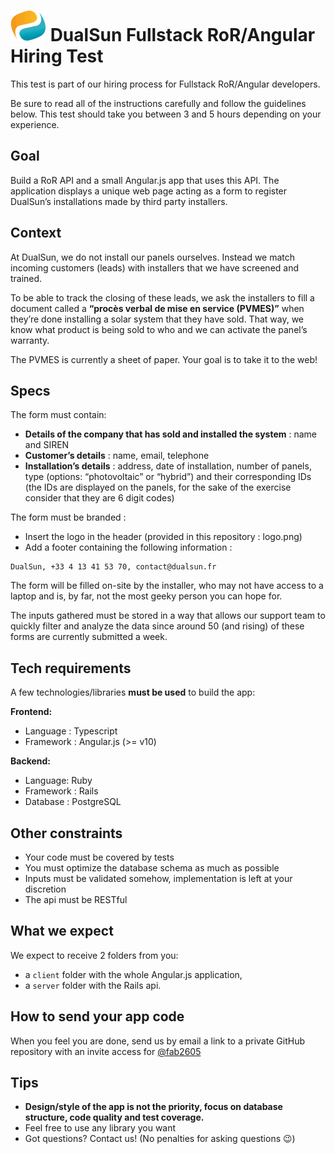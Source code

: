# ![alt text](logo.png) DualSun Fullstack RoR/Angular Hiring Test

This test is part of our hiring process for Fullstack RoR/Angular developers.

Be sure to read all of the instructions carefully and follow the guidelines below. This test should take you between 3 and 5 hours depending on your experience.

## Goal

Build a RoR API and a small Angular.js app that uses this API. The application displays a unique web page acting as a form to register DualSun’s installations made by third party installers.

## Context

At DualSun, we do not install our panels ourselves. Instead we match incoming customers (leads) with installers that we have screened and trained.

To be able to track the closing of these leads, we ask the installers to fill a document called a **“procès verbal de mise en service (PVMES)”** when they’re done installing a solar system that they have sold. That way, we know what product is being sold to who and we can activate the panel’s warranty.

The PVMES is currently a sheet of paper. Your goal is to take it to the web!

## Specs

The form must contain:

- **Details of the company that has sold and installed the system** : name and SIREN
- **Customer’s details** : name, email, telephone
- **Installation’s details** : address, date of installation, number of panels, type (options: “photovoltaic” or “hybrid”) and their corresponding IDs (the IDs are displayed on the panels, for the sake of the exercise consider that they are 6 digit codes) 

The form must be branded :
- Insert the logo in the header (provided in this repository : logo.png)
- Add a footer containing the following information :
```
DualSun, +33 4 13 41 53 70, contact@dualsun.fr
```

The form will be filled on-site by the installer, who may not have access to a laptop and is, by far, not the most geeky person you can hope for.

The inputs gathered must be stored in a way that allows our support team to quickly filter and analyze the data since around 50 (and rising) of these forms are currently submitted a week.

## Tech requirements

A few technologies/libraries **must be used** to build the app:

**Frontend:**

- Language : Typescript
- Framework : Angular.js (>= v10)

**Backend:**

- Language: Ruby
- Framework : Rails
- Database : PostgreSQL

## Other constraints

- Your code must be covered by tests
- You must optimize the database schema as much as possible
- Inputs must be validated somehow, implementation is left at your discretion
- The api must be RESTful

## What we expect

We expect to receive 2 folders from you:

- a `client` folder with the whole Angular.js application,
- a `server` folder with the Rails api.

## How to send your app code

When you feel you are done, send us by email a link to a private GitHub repository with an invite access for [@fab2605](https://github.com/fab2605)

## Tips

- **Design/style of the app is not the priority, focus on database structure, code quality and test coverage.**
- Feel free to use any library you want
- Got questions? Contact us! (No penalties for asking questions 😉)

